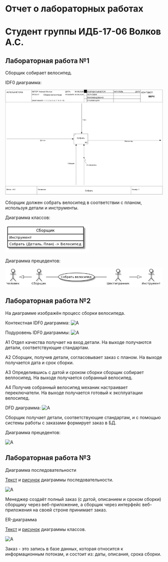 # Отчет о лабораторных работах

# Cтудент группы ИДБ-17-06 Волков А.С.

## Лабораторная работа №1

Сборщик собирает велосипед.

IDF0 диаграмма:

![A](https://github.com/alexvolk228/VolkovAlexey/blob/master/lab1/idf0.png?raw=true)

Сборщик должен собрать велосипед в соответствии с планом, используя детали и инструменты. 

Диаграмма классов:

![A](https://github.com/alexvolk228/VolkovAlexey/blob/master/lab1/uml-class.png?raw=true)


Диаграмма прецедентов:

![A](https://github.com/alexvolk228/VolkovAlexey/blob/master/lab1/uml-prec.png?raw=true)

## Лабораторная работа №2

На диаграмме изображён процесс сборки велосипеда. 

Контекстная IDF0 диаграмма:
![A](https://github.com/alexvolk228/VolkovAlexey.github.io/blob/master/lab2/idf01.png?raw=true)

Подуровень IDF0 диаграммы:
![A](https://github.com/alexvolk228/VolkovAlexey.github.io/blob/master/lab2/idf02.png?raw=true)

A1 Отдел качества получает на вход детали. На выходе получаются детали, соответствующие стандартам.

A2 Сборщик, получив детали, согласовывает заказ с планом. На выходе получается дата и срок сборки.

A3 Определившись с датой и сроком сборки сборщик собирает веллосипед. На выходе получается собранный велосипед.

A4 Получив собранный велосипед механик настраивает переключатели. На выходе получается готовый к эксплуатации велосипед.

DFD диаграмма:
![A](https://github.com/alexvolk228/VolkovAlexey.github.io/blob/master/lab2/dfd_1.png?raw=true)

Сборщик получает детали, соответствующие стандартам, и c помощью системы работы с заказами формирует заказ в БД.

Диаграмма прецедентов:

![A](https://github.com/alexvolk228/VolkovAlexey.github.io/blob/master/lab2/uml-2.png?raw=true)

## Лабораторная работа №3

Диаграмма последовательности

[Текст](https://github.com/alexvolk228/VolkovAlexey.github.io/blob/master/lab3/diag_posled.txt) и [рисунок](https://github.com/alexvolk228/VolkovAlexey.github.io/blob/master/lab3/diagr_posled_png.png?raw=true) диаграммы последовательности. 

![A](https://github.com/alexvolk228/VolkovAlexey.github.io/blob/master/lab3/diagr_posled_png.png?raw=true)

Менеджер создаёт полный заказ (с датой, описанием и сроком сборки) сборщику через веб-приложение, а сборщик через интерфейс веб-приложения на своей строне принимает заказ.

ER-диаграмма

[Текст](https://github.com/alexvolk228/VolkovAlexey.github.io/blob/master/lab3/diag_class.txt) и [рисунок](https://github.com/alexvolk228/VolkovAlexey.github.io/blob/master/lab3/diag_class_png.png?raw=true) диаграммы классов. 

![A](https://github.com/alexvolk228/VolkovAlexey.github.io/blob/master/lab3/diag_class_png.png?raw=true)

Заказ - это запись в базе данных, которая относится к информационным потокам, и состоит из: даты, описания, срока сборки.

